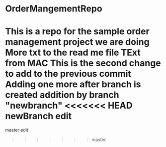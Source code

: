 # OrderMangementRepo
This is a repo for the sample order management project we are doing
More txt to the read me file
TExt from MAC
This is the second change
to add to the previous commit
Adding one more after branch is created
addition by branch "newbranch"
<<<<<<< HEAD
newBranch edit
=======
master edit
>>>>>>> master
